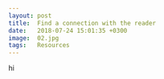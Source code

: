 ```yaml
---
layout: post
title:  Find a connection with the reader
date:   2018-07-24 15:01:35 +0300
image:  02.jpg
tags:   Resources
---
```

hi